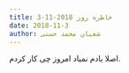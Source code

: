 ```yaml
---
title: خاطره روز 2018-11-3
date: 2018-11-3
author: شعبان محمد حسنی
---
```


اصلا یادم نمیاد امروز چی کار کردم.